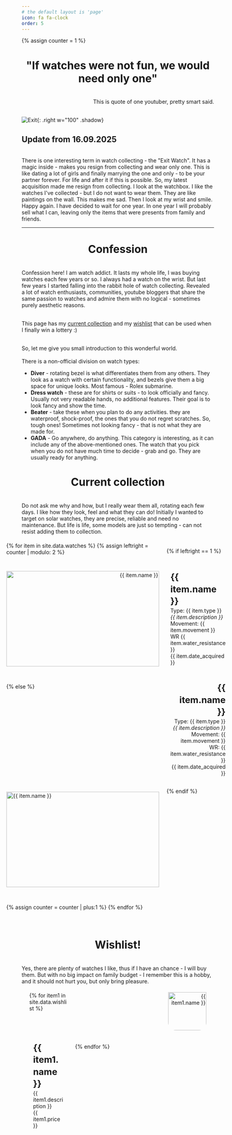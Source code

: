 ```yaml
---
# the default layout is 'page'
icon: fa fa-clock
order: 5
---
```

{% assign counter = 1 %}

<style>
    .item_name {
    font-weight:bold;
    font-size: 1.46rem;
    line-height: 1.35;
    }
    .container {
        display:grid;
        place-content: center;
        grid-template-columns: 1fr 1fr;
        gap: 20px;
    }
    .container_wishlist {
        display:grid;
        place-content: center;
        grid-template-columns: 100px 1fr;
        gap: 20px;
    }    
    .container > div {
        padding: 10px 0px;
    }         

    .container > div > a > img {
    border-width: 12px;
    border-style: solid;
    border-image: url("/assets/img/images/png-transparent-frame-border-silver.png") 16 stretch;   }

@media (max-width: 400px) {
    .container {
        display:grid;  
        grid-template-columns: 1fr;
    }
    .container > div {
        text-align: center !important;
        width:100%;
    }
    .container > div > a > img {
        border-radius: 20px !important;
    }    
    .mobile_hide {
        display: none;
    }
    .mobile_show {
        display: block !important;
    }
    .p_b_30 {
        padding-bottom: 30px !important;
    }
    .p_b_0 {
        padding-bottom: 0px !important;
    }    
    .p_t_0 {
        padding-top: 0px !important;
    }

#post-list .card , {
    border-radius:14px;
    border-width: 12px;
    border-style: solid;
    border-image: url("/assets/img/images/png-transparent-frame-border-silver.png") 18 stretch;
    border-image-outset: 0px;
    background: var(--card-bg);
}


}

</style>    

<H1 style="text-align:center">"If watches were not fun, we would need only one"</H1><br>
<div width="100%" style="text-align:right">This is quote of one youtuber, pretty smart said.</div><br>

![Exit](https://static.vecteezy.com/system/resources/previews/002/301/058/non_2x/fire-exit-emergency-green-sign-free-vector.jpg){: .right w="100" .shadow}
<H2>Update from 16.09.2025</H2><br>
There is one interesting term in watch collecting - the "Exit Watch". It has a magic inside - makes you resign from collecting and wear only one. This is like dating a lot of girls and finally marrying the one and only - to be your partner forever. For life and after it if this is possible. So, my latest acquisition made me resign from collecting. I look at the watchbox. I like the watches I've collected - but I do not want to wear them. They are like paintings on the wall. This makes me sad. Then I look at my wrist and smile. Happy again. I have decided to wait for one year. In one year I will probably sell what I can, leaving only the items that were presents from family and friends.


<hr>
<H1 style="text-align:center">Confession</H1><br>
<div width="100%" style="text-align:left">
Confession here! I am watch addict. It lasts my whole life, I was buying watches each few years or so. I always had a watch on the wrist. But last few years I started falling into the rabbit hole of watch collecting. Revealed a lot of watch enthusiasts, communities, youtube bloggers that share the same passion to watches and admire them with no logical - sometimes purely aesthetic reasons.<br><br>

This page has my <a href="#current_collection">current collection</a> and my <a href="#wishlist_collection">wishlist</a> that can be used when I finally win a lottery :)<br><br>

So, let me give you small introduction to this wonderful world.<br><br>
There is a non-official division on watch types:<br>
<ul>
<li><b>Diver</b> - rotating bezel is what differentiates them from any others. They look as a watch with certain functionality, and bezels give them a big space for unique looks. Most famous - Rolex submarine.</li>
<li><b>Dress watch</b> - these are for shirts or suits - to look officially and fancy. Usually not very readable hands, no additional features. Their goal is to look fancy and show the time.</li>
<li><b>Beater</b> - take these when you plan to do any activities. they are waterproof, shock-proof, the ones that you do not regret scratches. So, tough ones! Sometimes not looking fancy - that is not what they are made for.</li>
<li><b>GADA</b> - Go anywhere, do anything. This category is interesting, as it can include any of the above-mentioned ones. The watch that you pick when you do not have much time to decide - grab and go. They are usually ready for anything.</li>
</ul>
</div>


<H1 id="current_collection" style="text-align:center">Current collection</H1><br>
Do not ask me why and how, but I really wear them all, rotating each few days. I like how they look, feel and what they can do! Initially I wanted to target on solar watches, they are precise, reliable and need no maintenance. But life is life, some models are just so tempting - can not resist adding them to collection.<br>

<div class="container" style="padding: 20px">
{% for item in site.data.watches %}
{% assign leftright = counter | modulo: 2 %}

{% if leftright == 1 %}
<div class="p_b_0" style="text-align: right">
<img alt="{{ item.name }}" src="{{item.image}}" style="object-fit: cover; width:400px; height:250px;"></div>
<div class="p_b_30 p_t_0" style="padding:10px; text-align: left; justify-self: stretch;">
<span class="item_name">{{ item.name }}</span><br>
Type: {{ item.type }}<br>
<i>{{ item.description }}</i><br>
Movement: {{ item.movement }}<br>
WR {{ item.water_resistance }}<br>
{{ item.date_acquired }}<br>
</div>

{% else %}
<div class="p_b_0" class="mobile_show" style="text-align: left; display: none;">
<img class="mobile_show" alt="{{ item.name }}" src="{{item.image}}" style="display: none; object-fit: cover; width:400px; height:250px">
</div>
<div class="p_b_30 p_t_0" style="padding:10px; text-align: right">
<span class="item_name">{{ item.name }}</span><br>
Type: {{ item.type }}<br>
<i>{{ item.description }}</i><br>
Movement: {{ item.movement }}<br>
WR: {{ item.water_resistance }}<br>
{{ item.date_acquired }}<br>
</div>
<div class="mobile_hide" style="text-align: left">
<img class="mobile_hide" alt="{{ item.name }}" src="{{item.image}}" style="object-fit: cover; width:400px; height:250px">
</div>
{% endif %}

{% assign counter = counter | plus:1 %}
{% endfor %}
</div>





<H1 id="wishlist_collection" style="text-align:center">Wishlist!</H1><br>
Yes, there are plenty of watches I like, thus if I have an chance - I will buy them. But with no big impact on family budget - I remember this is a hobby, and it should not hurt you, but only bring pleasure.<br>

<div class="container_wishlist" style="padding: 20px">
{% for item1 in site.data.wishlist %}

<div class="p_b_0" style="text-align: right">
<img alt="{{ item1.name }}" src="{{item1.image}}" style="object-fit: cover; width:100px; height:100px; border-radius: 0px 0px 20px 20px;"></div>
<div class="p_b_30 p_t_0" style="padding:10px; text-align: left; justify-self: stretch;">
<span class="item_name">{{ item1.name }}</span><br>
{{ item1.description }}<br>
{{ item1.price }}<br>
</div>

{% endfor %}
</div>